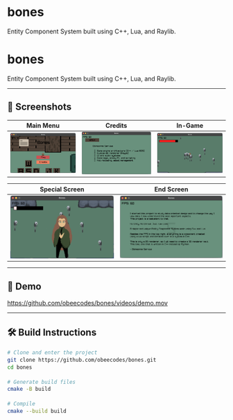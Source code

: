 # bones
Entity Component System built using C++, Lua, and Raylib.
# bones

Entity Component System built using C++, Lua, and Raylib.

---

## 📸 Screenshots

| Main Menu | Credits | In-Game |
|----------|---------|--------|
| ![Main Menu](images/mainmenu.png) | ![Credits](images/credits.png) | ![Game](images/game.png) |

| Special Screen | End Screen |
|----------------|------------|
| ![Special](images/special.png) | ![End Screen](images/endscreen.png) |

---

## 🎥 Demo

https://github.com/obeecodes/bones/videos/demo.mov

---

## 🛠️ Build Instructions

```bash
# Clone and enter the project
git clone https://github.com/obeecodes/bones.git
cd bones

# Generate build files
cmake -B build

# Compile
cmake --build build
